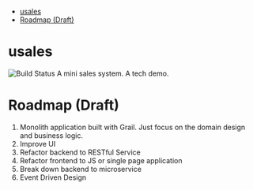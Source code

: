 
<!-- TOC depthFrom:1 depthTo:6 withLinks:1 updateOnSave:1 orderedList:0 -->

- [usales](#usales)
- [Roadmap (Draft)](#roadmap-draft)

<!-- /TOC -->

# usales
![Build Status](https://travis-ci.org/steven-zhc/usales-ugly.svg?branch=master)
A mini sales system. A tech demo.

# Roadmap (Draft)
1. Monolith application built with Grail. Just focus on the domain design and business logic.
2. Improve UI
3. Refactor backend to RESTful Service
4. Refactor frontend to JS or single page application
5. Break down backend to microservice
6. Event Driven Design
